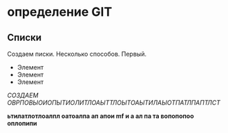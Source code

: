 # определение GIT 

## Списки

Создаем писки.
Несколько способов.
Первый.
* Элемент
* Элемент
* Элемент

*СОЗДАЕМ ОВРПОВЫОИОПЫТИОЛИТЛОАЫТТЛОЫТОАЫТИЛАЫОТПАТЛПАПТЛСТ*

**ьтилатлотлоалпл оатоалпа ап апои mf  и  а ал па та вопопопоо  оплопипи**
